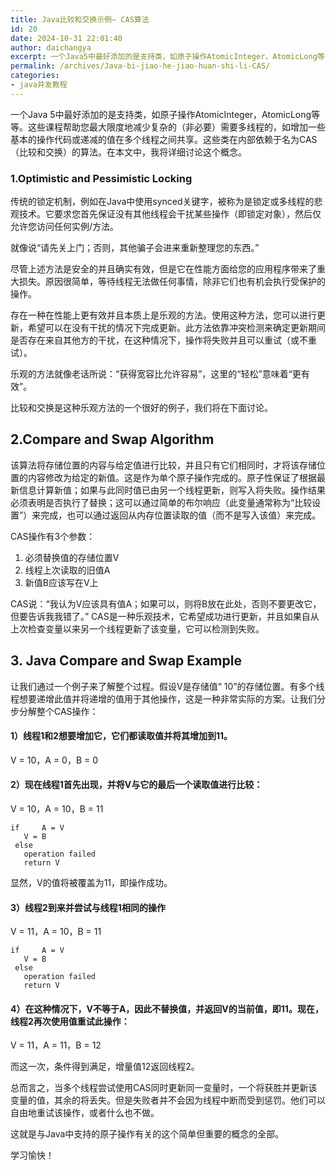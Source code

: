 ```yaml
---
title: Java比较和交换示例– CAS算法
id: 20
date: 2024-10-31 22:01:40
author: daichangya
excerpt: 一个Java5中最好添加的是支持类，如原子操作AtomicInteger，AtomicLong等等。这些课程帮助您最大限度地减少复杂的（非必要）需要多线程的，如增加一些基本的操作代码或递减的值在多个线程之间共享。这些类在内部依赖于名为CAS（比较和交换）的算法。在本文中，我将详细讨论这个概念。1.O
permalink: /archives/Java-bi-jiao-he-jiao-huan-shi-li-CAS/
categories:
- java并发教程
---
```


一个Java 5中最好添加的是支持类，如原子操作AtomicInteger，AtomicLong等等。这些课程帮助您最大限度地减少复杂的（非必要）需要多线程的，如增加一些基本的操作代码或递减的值在多个线程之间共享。这些类在内部依赖于名为CAS（比较和交换）的算法。在本文中，我将详细讨论这个概念。

### 1.Optimistic and Pessimistic Locking
传统的锁定机制，例如在Java中使用synced关键字，被称为是锁定或多线程的悲观技术。它要求您首先保证没有其他线程会干扰某些操作（即锁定对象），然后仅允许您访问任何实例/方法。

就像说“请先关上门；否则，其他骗子会进来重新整理您的东西。”

尽管上述方法是安全的并且确实有效，但是它在性能方面给您的应用程序带来了重大损失。原因很简单，等待线程无法做任何事情，除非它们也有机会执行受保护的操作。

存在一种在性能上更有效并且本质上是乐观的方法。使用这种方法，您可以进行更新，希望可以在没有干扰的情况下完成更新。此方法依靠冲突检测来确定更新期间是否存在来自其他方的干扰，在这种情况下，操作将失败并且可以重试（或不重试）。

乐观的方法就像老话所说：“获得宽容比允许容易”，这里的“轻松”意味着“更有效”。

比较和交换是这种乐观方法的一个很好的例子，我们将在下面讨论。

## 2.Compare and Swap Algorithm
该算法将存储位置的内容与给定值进行比较，并且只有它们相同时，才将该存储位置的内容修改为给定的新值。这是作为单个原子操作完成的。原子性保证了根据最新信息计算新值；如果与此同时值已由另一个线程更新，则写入将失败。操作结果必须表明是否执行了替换；这可以通过简单的布尔响应（此变量通常称为“比较设置”）来完成，也可以通过返回从内存位置读取的值（而不是写入该值）来完成。

CAS操作有3个参数：

1. 必须替换值的存储位置V
2. 线程上次读取的旧值A
3. 新值B应该写在V上

CAS说：“我认为V应该具有值A；如果可以，则将B放在此处，否则不要更改它，但要告诉我我错了。” CAS是一种乐观技术，它希望成功进行更新，并且如果自从上次检查变量以来另一个线程更新了该变量，它可以检测到失败。

## 3. Java Compare and Swap Example
让我们通过一个例子来了解整个过程。假设V是存储值“ 10”的存储位置。有多个线程想要递增此值并将递增的值用于其他操作，这是一种非常实际的方案。让我们分步分解整个CAS操作：

#### 1）线程1和2想要增加它，它们都读取值并将其增加到11。

V = 10，A = 0，B = 0

#### 2）现在线程1首先出现，并将V与它的最后一个读取值进行比较：

V = 10，A = 10，B = 11

```
if     A = V
   V = B
 else
   operation failed
   return V
```
显然，V的值将被覆盖为11，即操作成功。

#### 3）线程2到来并尝试与线程1相同的操作

V = 11，A = 10，B = 11

```
if     A = V
   V = B
 else
   operation failed
   return V
```
#### 4）在这种情况下，V不等于A，因此不替换值，并返回V的当前值，即11。现在，线程2再次使用值重试此操作：

V = 11，A = 11，B = 12

而这一次，条件得到满足，增量值12返回线程2。

总而言之，当多个线程尝试使用CAS同时更新同一变量时，一个将获胜并更新该变量的值，其余的将丢失。但是失败者并不会因为线程中断而受到惩罚。他们可以自由地重试该操作，或者什么也不做。

这就是与Java中支持的原子操作有关的这个简单但重要的概念的全部。

学习愉快！